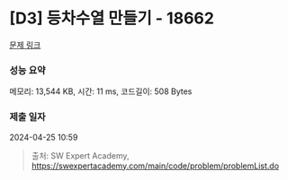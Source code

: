 # [D3] 등차수열 만들기 - 18662 

[문제 링크](https://swexpertacademy.com/main/code/problem/problemDetail.do?contestProbId=AYo-e9EKmGoDFAQI) 

### 성능 요약

메모리: 13,544 KB, 시간: 11 ms, 코드길이: 508 Bytes

### 제출 일자

2024-04-25 10:59



> 출처: SW Expert Academy, https://swexpertacademy.com/main/code/problem/problemList.do